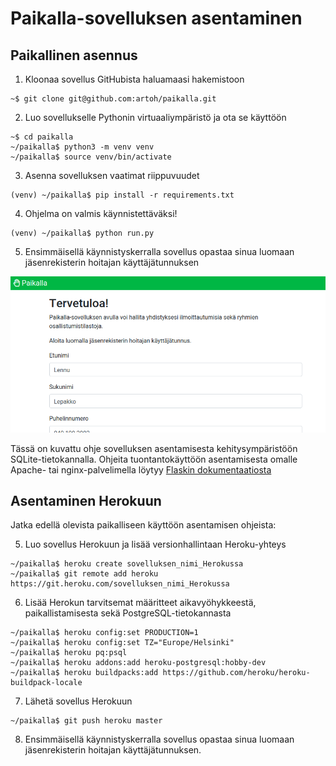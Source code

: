 # Paikalla-sovelluksen asentaminen

## Paikallinen asennus

1. Kloonaa sovellus GitHubista haluamaasi hakemistoon
```
~$ git clone git@github.com:artoh/paikalla.git
```

2. Luo sovellukselle Pythonin virtuaaliympäristö ja ota se käyttöön
```
~$ cd paikalla
~/paikalla$ python3 -m venv venv
~/paikalla$ source venv/bin/activate
```

3. Asenna sovelluksen vaatimat riippuvuudet
```
(venv) ~/paikalla$ pip install -r requirements.txt
```

4. Ohjelma on valmis käynnistettäväksi!
```
(venv) ~/paikalla$ python run.py
```

5. Ensimmäisellä käynnistyskerralla sovellus opastaa sinua luomaan jäsenrekisterin hoitajan käyttäjätunnuksen

![Kuvaruutukaappaus käyttäjätunnuksen luomisesta](pic/aloita.png)

Tässä on kuvattu ohje sovelluksen asentamisesta kehitysympäristöön SQLite-tietokannalla. Ohjeita tuontantokäyttöön asentamisesta omalle Apache- tai nginx-palvelimella löytyy [Flaskin dokumentaatiosta](http://flask.palletsprojects.com/en/1.1.x/deploying/)

## Asentaminen Herokuun

Jatka edellä olevista paikalliseen käyttöön asentamisen ohjeista:

5. Luo sovellus Herokuun ja lisää versionhallintaan Heroku-yhteys
```
~/paikalla$ heroku create sovelluksen_nimi_Herokussa
~/paikalla$ git remote add heroku https://git.heroku.com/sovelluksen_nimi_Herokussa
```

6. Lisää Herokun tarvitsemat määritteet aikavyöhykkeestä, paikallistamisesta sekä PostgreSQL-tietokannasta
```
~/paikalla$ heroku config:set PRODUCTION=1
~/paikalla$ heroku config:set TZ="Europe/Helsinki"
~/paikalla$ heroku pq:psql
~/paikalla$ heroku addons:add heroku-postgresql:hobby-dev
~/paikalla$ heroku buildpacks:add https://github.com/heroku/heroku-buildpack-locale
```

7. Lähetä sovellus Herokuun
```
~/paikalla$ git push heroku master
```

8. Ensimmäisellä käynnistyskerralla sovellus opastaa sinua luomaan jäsenrekisterin hoitajan käyttäjätunnuksen.

